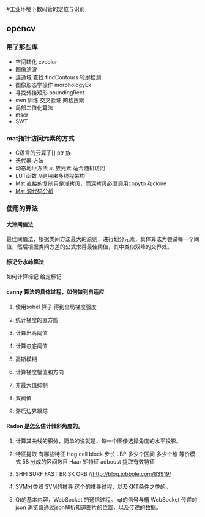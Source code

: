 #工业环境下数码管的定位与识别
## opencv
### 用了那些库
 + 空间转化 cvcolor 
 + 图像滤波 
 + 连通域 查找 findContours 轮廓检测
 + 图像形态学操作 morphologyEx
 + 寻找外接矩形  boundingRect
 + svm 训练 交叉验证 网格搜索
 + 局部二值化算法 
 + mser 
 + SWT
### mat指针访问元素的方式 
 + C语言的云算子[] ptr 族 
 + 迭代器 方法 
 + 动态地址方法 at 族元素 适合随机访问 
 + LUT函数 //是用来多线程架构
 + Mat 直接的复制只是浅拷贝，而深拷贝必须调用copyto 和clone 
 + [Mat 源代码分析](http://blog.csdn.net/honpey/article/details/9028059)

### 使用的算法
#### 大津阈值法  
 最佳阈值法，根据类间方法最大的原则，进行划分元素，具体算法为尝试每一个阈值，然后根据类间方差的公式求得最佳阈值，其中类似双峰的交界处。
#### 标记分水岭算法
如何计算标记 给定标记
   
#### canny 算法的具体过程，如何做到自适应
   1. 使用sobel 算子 得到全局梯度强度
   2. 统计梯度的直方图
   3. 计算出高阈值
   4. 计算忽底阈值

   1. 高斯模糊
   2. 计算梯度幅值和方向
   3. 非最大值抑制
   4. 双阀值
   5. 滞后边界跟踪


#### Radon 是怎么估计倾斜角度的。
1. 计算其曲线的积分，简单的说就是，每一个图像选择角度的水平投影。


5. 特征提取 有哪些特征 
   Hog cell block 步长
   LBP 多少个区间 多少个维 等价模式 58 分成的区间数目
   Haar 矩特征 adboost 提取有效特征

6. SHFI SURF FAST BRISK ORB
   //http://blog.jobbole.com/83919/
   
   
7. SVM分类器 SVM的推导 
    这个的推导过程，以及KKT条件之类的。



10. Qt的基本内容，WebSocket 的通信过程。 
qt的信号与槽 
WebSocket 传递的json 浏览器通过json解析知道图片的位置，以及传递的数据。